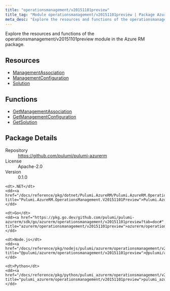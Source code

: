 ```yaml
---
title: "operationsmanagement/v20151101preview"
title_tag: "Module operationsmanagement/v20151101preview | Package Azure RM"
meta_desc: "Explore the resources and functions of the operationsmanagement/v20151101preview module in the Azure RM package."
---
```


<!-- WARNING: this file was generated by Pulumi Docs Generator. -->
<!-- Do not edit by hand unless you're certain you know what you are doing! -->

Explore the resources and functions of the operationsmanagement/v20151101preview module in the Azure RM package.

<h2 id="resources">Resources</h2>
<ul class="api">
    <li><a href="managementassociation" title="ManagementAssociation"><span class="symbol resource"></span>ManagementAssociation</a></li>
    <li><a href="managementconfiguration" title="ManagementConfiguration"><span class="symbol resource"></span>ManagementConfiguration</a></li>
    <li><a href="solution" title="Solution"><span class="symbol resource"></span>Solution</a></li>
</ul>

<h2 id="functions">Functions</h2>
<ul class="api">
    <li><a href="getmanagementassociation" title="GetManagementAssociation"><span class="symbol function"></span>GetManagementAssociation</a></li>
    <li><a href="getmanagementconfiguration" title="GetManagementConfiguration"><span class="symbol function"></span>GetManagementConfiguration</a></li>
    <li><a href="getsolution" title="GetSolution"><span class="symbol function"></span>GetSolution</a></li>
</ul>

<h2 id="package-details">Package Details</h2>
<dl class="package-details">
	<dt>Repository</dt>
	<dd><a href="https://github.com/pulumi/pulumi-azurerm">https://github.com/pulumi/pulumi-azurerm</a></dd>
	<dt>License</dt>
	<dd>Apache-2.0</dd>
	<dt>Version</dt>
	<dd>0.1.0</dd>
</dl>



<dl class="tabular">

    <dt>.NET</dt>
    <dd><a href="/docs/reference/pkg/dotnet/Pulumi.AzureRM/Pulumi.AzureRM.OperationsManagement.V20151101Preview.html" title="Pulumi.AzureRM.OperationsManagement.V20151101Preview">Pulumi.AzureRM.OperationsManagement.V20151101Preview</a></dd>

    <dt>Go</dt>
    <dd><a href="https://pkg.go.dev/github.com/pulumi/pulumi-azurerm/sdk/go/azurerm/operationsmanagement/v20151101preview?tab=doc#" title="azurerm/operationsmanagement/v20151101preview">azurerm/operationsmanagement/v20151101preview</a></dd>

    <dt>Node.js</dt>
    <dd><a href="/docs/reference/pkg/nodejs/pulumi/azurerm/operationsmanagement/v20151101preview/#" title="@pulumi/azurerm/operationsmanagement/v20151101preview">@pulumi/azurerm/operationsmanagement/v20151101preview</a></dd>

    <dt>Python</dt>
    <dd><a href="/docs/reference/pkg/python/pulumi_azurerm/operationsmanagement/v20151101preview" title="pulumi_azurerm/operationsmanagement/v20151101preview">pulumi_azurerm/operationsmanagement/v20151101preview</a></dd>

</dl>

